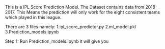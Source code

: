 This is a IPL Score Prediction Model. The Dataset contains data from 2018-2017.
This Means the prediction will only work for the eight consistent teams which played in this league.

There are 3 files namely:
1.ipl_score_predictor.py
2.ml_model.pkl
3.Prediction_models.ipynb

Step 1:
Run Prediction_models.ipynb it will give you 
